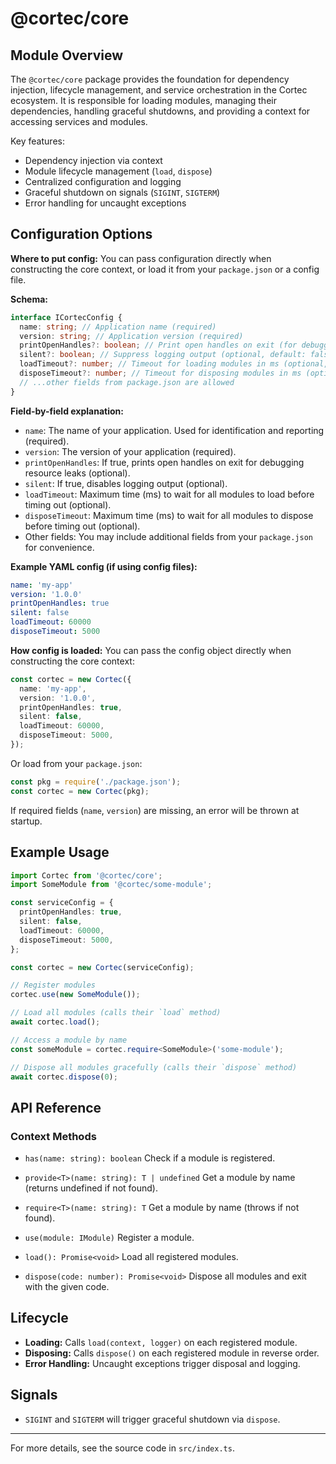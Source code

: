 # @cortec/core

## Module Overview

The `@cortec/core` package provides the foundation for dependency injection, lifecycle management, and service orchestration in the Cortec ecosystem. It is responsible for loading modules, managing their dependencies, handling graceful shutdowns, and providing a context for accessing services and modules.

Key features:

- Dependency injection via context
- Module lifecycle management (`load`, `dispose`)
- Centralized configuration and logging
- Graceful shutdown on signals (`SIGINT`, `SIGTERM`)
- Error handling for uncaught exceptions

## Configuration Options

**Where to put config:**
You can pass configuration directly when constructing the core context, or load it from your `package.json` or a config file.

**Schema:**

```typescript
interface ICortecConfig {
  name: string; // Application name (required)
  version: string; // Application version (required)
  printOpenHandles?: boolean; // Print open handles on exit (for debugging, optional, default: false)
  silent?: boolean; // Suppress logging output (optional, default: false)
  loadTimeout?: number; // Timeout for loading modules in ms (optional, default: 60000)
  disposeTimeout?: number; // Timeout for disposing modules in ms (optional, default: 5000)
  // ...other fields from package.json are allowed
}
```

**Field-by-field explanation:**

- `name`: The name of your application. Used for identification and reporting (required).
- `version`: The version of your application (required).
- `printOpenHandles`: If true, prints open handles on exit for debugging resource leaks (optional).
- `silent`: If true, disables logging output (optional).
- `loadTimeout`: Maximum time (ms) to wait for all modules to load before timing out (optional).
- `disposeTimeout`: Maximum time (ms) to wait for all modules to dispose before timing out (optional).
- Other fields: You may include additional fields from your `package.json` for convenience.

**Example YAML config (if using config files):**

```yaml
name: 'my-app'
version: '1.0.0'
printOpenHandles: true
silent: false
loadTimeout: 60000
disposeTimeout: 5000
```

**How config is loaded:**
You can pass the config object directly when constructing the core context:

```typescript
const cortec = new Cortec({
  name: 'my-app',
  version: '1.0.0',
  printOpenHandles: true,
  silent: false,
  loadTimeout: 60000,
  disposeTimeout: 5000,
});
```

Or load from your `package.json`:

```typescript
const pkg = require('./package.json');
const cortec = new Cortec(pkg);
```

If required fields (`name`, `version`) are missing, an error will be thrown at startup.

## Example Usage

```typescript
import Cortec from '@cortec/core';
import SomeModule from '@cortec/some-module';

const serviceConfig = {
  printOpenHandles: true,
  silent: false,
  loadTimeout: 60000,
  disposeTimeout: 5000,
};

const cortec = new Cortec(serviceConfig);

// Register modules
cortec.use(new SomeModule());

// Load all modules (calls their `load` method)
await cortec.load();

// Access a module by name
const someModule = cortec.require<SomeModule>('some-module');

// Dispose all modules gracefully (calls their `dispose` method)
await cortec.dispose(0);
```

## API Reference

### Context Methods

- `has(name: string): boolean`
  Check if a module is registered.

- `provide<T>(name: string): T | undefined`
  Get a module by name (returns undefined if not found).

- `require<T>(name: string): T`
  Get a module by name (throws if not found).

- `use(module: IModule)`
  Register a module.

- `load(): Promise<void>`
  Load all registered modules.

- `dispose(code: number): Promise<void>`
  Dispose all modules and exit with the given code.

## Lifecycle

- **Loading:** Calls `load(context, logger)` on each registered module.
- **Disposing:** Calls `dispose()` on each registered module in reverse order.
- **Error Handling:** Uncaught exceptions trigger disposal and logging.

## Signals

- `SIGINT` and `SIGTERM` will trigger graceful shutdown via `dispose`.

---

For more details, see the source code in `src/index.ts`.
